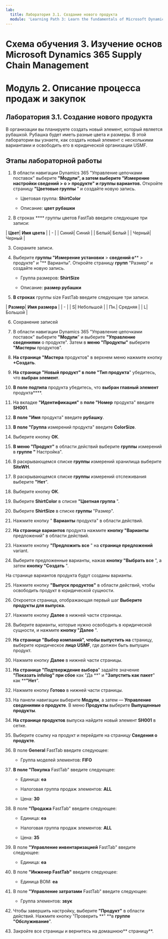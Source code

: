 ```yaml
---
lab:
  title: Лаборатория 3.1. Создание нового продукта
  module: 'Learning Path 3: Learn the fundamentals of Microsoft Dynamics 365 Supply Chain Management'
---
```


# Схема обучения 3. Изучение основ Microsoft Dynamics 365 Supply Chain Management
# Модуль 2. Описание процесса продаж и закупок

## Лаборатория 3.1. Создание нового продукта

В организации вы планируете создать новый элемент, который является рубашкой. Рубашка будет иметь разные цвета и размеры. В этой лаборатории вы узнаете, как создать новый элемент с несколькими вариантами и освободить его в юридической организации USMF.

## Этапы лабораторной работы

1. В области навигации Dynamics 365 "Управление цепочками поставок" выберите **"Модули", а затем выберите **"Измерение настройки сведений** > **о** > **продукте" и группы вариантов.**** Откройте страницу **"Цветовые группы** " и создайте новую запись.

    - Цветовая группа: **ShirtColor**

    - Описание: **цвет рубашки**

2. В строках **** группы цветов FastTab введите следующие три записи:

| **Цвет**| **Имя цвета** |
| - |
| Синий| Синий |
| Белый| Белый |
| Черный| Черный |

3. Сохраните записи.

4. Выберите **группы "Измерение установки** > **сведений о**** > продукте" и "** Варианты". Откройте страницу **групп** "Размер" и создайте новую запись.

    - Группа размеров: **ShirtSize**

    - Описание: **размер рубашки**

5. **В строках** группы size FastTab введите следующие три записи.

| **Размер**| **Имя размера** |
| - |
| S| Небольшой |
| Пн.| Средняя |
| L| Большой |

6. Сохранение записей

7. В области навигации Dynamics 365 "Управление цепочками поставок" выберите **"Модули**" и выберите **"Управление сведениями** о продукте". Затем в **меню "Продукты"** выберите **"Мастеры** продуктов".

8. **На странице "Мастера** продуктов" в верхнем меню нажмите кнопку **+Создать**.

9. **На странице "Новый продукт" в **поле "Тип** продукта**" убедитесь, что **выбран элемент**.

10. **В поле подтипа** продукта убедитесь, что **выбран главный элемент** продукта****.

11. На вкладке **"Идентификация"** в **поле "Номер** продукта" введите **SH001**.

12. **В поле "Имя** продукта" введите **рубашку**.

13. **В поле "Группа** измерений продукта" введите **ColorSize**.

14. Выберите кнопку **ОК**.

15. **В меню "Продукт"** в области действий выберите **группы** измерений в **группе "** Настройка".

16. В раскрывающемся списке **группы** измерений хранилища выберите **SiteWH**.

17. В раскрывающемся списке **группы** измерений отслеживания выберите **"Нет**".

18. Выберите кнопку **ОК**.

19. Выберите **ShirtColor** в списке **"Цветная группа** ".

20. Выберите **ShirtSize** в списке **группы** "Размер".

21. Нажмите кнопку " **Варианты** продукта" в области действий.

22. **На странице вариантов** продукта нажмите **кнопку "Варианты** предложений" в области действий.

23. Нажмите кнопку **"Предложить все** " на **странице предложений** variant.

24. Выберите предложенные варианты, нажав **кнопку "Выбрать все** ", а затем **кнопку "Создать** ".

На странице вариантов продукта будут созданы варианты.

25. Нажмите кнопку **"Выпуск продуктов"** в области действий, чтобы освободить продукт в юридической сущности.

26. Откроется страница, отображающая первый шаг **Выберите продукты для выпуска.**

27. Нажмите кнопку **Далее** в нижней части страницы.

28. Выберите варианты, которые нужно освободить в юридической сущности, и нажмите **кнопку "Далее** ".

29. **На странице "Выбор компаний", чтобы выпустить на** страницу, выберите юридическое **лицо USMF**, где должен быть выпущен продукт.

30. Нажмите кнопку **Далее** в нижней части страницы.

31. **На странице "Подтверждение выбора**" задайте значение **"Показать infolog" при сбое** как "Да **" и **"Запустить как пакет**" как ****"Нет**".

32. Нажмите кнопку **Готово** в нижней части страницы.

16. На панели навигации выберите **Модули**, а затем — **Управление сведениями о продукте**. В меню **Продукты** выберите **Выпущенные продукты**.

33. **На странице продуктов** выпуска найдите новый элемент **SH001** в сетке.

34. Выберите ссылку на продукт и перейдите на страницу **Сведения о продукте**.

35. В поле **General** FastTab введите следующее:

    - Группа моделей элементов: **FIFO**

36. **В поле "Покупка** FastTab" введите следующее:

    - Единица: **ea**

    - Налоговая группа продаж элементов: **ALL**

    - Цена: **30**

37. В поле **"Продажа** FastTab" введите следующее:

    - Единица: **ea**

    - Налоговая группа продаж элементов: **ALL**

    - Цена: **35**

38. В поле **"Управление инвентаризацией** FastTab" введите следующее:

    - Единица: **ea**

39. В поле **"Инженер FastTab"** введите следующее:

    - Единица BOM: **ea**

40. В поле **"Управление затратами** FastTab" введите следующее:

    - Группа элементов: **звук**

41. Чтобы завершить настройку, выберите **"Продукт"** в области действий. Нажмите кнопку "Проверить **" **в **группе "Обслуживание**".

42. Закройте все страницы и вернитесь на домашнюю** страницу**.

 
